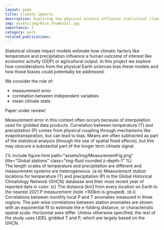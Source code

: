```yaml
---
layout: page
title: Climate impacts
description: Exploring how physical science influence statistical climate impact models
img: assets/img/Rice_thumbnail.jpg
importance: 1
category: work
related_publications: 
---
```


Statistical climate impact models estimate how climatic factors like temperature and precipitation influence a human outcome of interest like economic activity (GDP) or agricultural output. In this project we explore how considerations from the physical Earth sciences bias these models and how those biases could potentially be addressed. 

We consider the role of:
 - measurement error
 - correlation between independent variables
 - mean climate state

Paper under review!

Measurement error in this context often occurs because of interpolation used for gridded data products. Correlation between temperature (T) and precipitation (P) comes from physical coupling through mechanisms like evapotranspiration, but can lead to bias. Means are often subtracted as part of the statistical analysis (through the use of spatial fixed effects), but this may obscure a substantial part of the longer term climate signal.

<div class="row justify-content-sm-center">
    <div class="col-sm-8 mt-3 mt-md-0">
        {% include figure.html path="assets/img/MeasurementFig.png" title="Global stations" class="img-fluid rounded z-depth-1" %}
    </div>
</div>
<div class="caption">
    The length scales of temperature and precipitation are different and measurement systems are heterogeneous. (a-b) Measurement station locations for temperature (T) and precipitation (P) in the Global Historical Climatology Network (GHCN) database and their most recent year of reported data in color. (c) The distance [km] from every location on Earth to the nearest 2021 P measurement (note >100km is grouped). (d-i) Correlations between monthly local P and T anomalies measured in three regions. The pair-wise correlations between station anomalies are shown with an exponential fit to estimate the e-folding distance, or characteristic spatial scale. Horizontal axes differ. Unless otherwise specified, the rest of the study uses UDEL gridded T and P, which are largely based on the GHCN.
</div>


